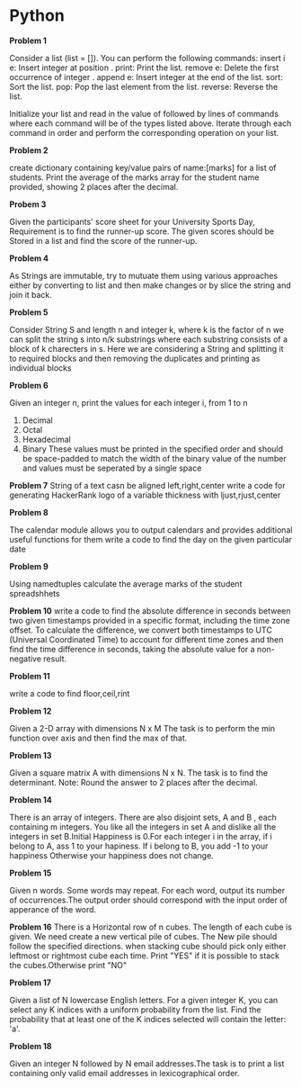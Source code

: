 # Python
**Problem 1**

Consider a list (list = []). You can perform the following commands:
insert i e: Insert integer  at position .
print: Print the list.
remove e: Delete the first occurrence of integer .
append e: Insert integer  at the end of the list.
sort: Sort the list.
pop: Pop the last element from the list.
reverse: Reverse the list.

Initialize your list and read in the value of  followed by  lines of commands where each command will be of the  types listed above. 
Iterate through each command in order and perform the corresponding operation on your list.

**Problem 2**

create dictionary containing key/value pairs of name:[marks] for a list of students.
Print the average of the marks array for the student name provided, showing 2 places after the decimal.

**Probem 3**

Given the participants' score sheet for your University Sports Day, 
Requirement is  to find the runner-up score. 
The given scores should be Stored in a list and find the score of the runner-up.

**Problem 4**

As Strings are immutable, try to mutuate them using various approaches 
either by converting to list and then make changes or by slice the string and join it back.

**Problem 5**

Consider String S and length n and integer k, where k is the factor of n 
we can split the string s into n/k substrings where each substring consists of a block of k charecters in s.
Here we are considering a String and splitting it to required blocks and then removing the duplicates and printing as individual blocks 

**Problem 6**

Given an integer n, print the values for each integer i, from 1 to n 
1. Decimal
2. Octal
3. Hexadecimal
4. Binary
These values must be printed in the specified order and should be space-padded to match the width of the binary
value of the number and values must be seperated by a single space

**Problem 7**
String of a text casn be aligned left,right,center
write a code for generating HackerRank logo of a variable thickness with ljust,rjust,center

**Problem 8**

The calendar module allows you to output calendars and provides additional useful functions for them
write a code to find the day on the given particular date

**Problem 9**

Using namedtuples calculate the average marks of the student spreadshhets

**Problem 10**
write a code to find the absolute difference in seconds between two given timestamps provided in a specific format, including the time zone offset. To calculate 
the difference, we convert both timestamps to UTC (Universal Coordinated Time) to account for different time zones and then find the time difference in seconds, 
taking the absolute value for a non-negative result.

**Problem 11**

write a code to find floor,ceil,rint 

**Problem 12**

Given a 2-D array with dimensions N x M
The task is to perform the min function over axis  and then find the max of that.

**Problem 13**

Given a square matrix A with dimensions N x N. The  task is to find the determinant. 
Note: Round the answer to 2 places after the decimal.

**Problem 14**

There is an array of  integers. There are also  disjoint sets, A and B , each containing m integers. You like all the integers in set A and dislike all the 
integers in set B.Initial Happiness is 0.For each integer i in the array, if i belong to A, ass 1 to your hapiness. If i belong to B, you add -1 to your
happiness
Otherwise your happiness does not change.

**Problem 15**

Given n words. Some words may repeat. For each word, output its number of occurrences.The output order should correspond with the input order of apperance of the 
word.

**Problem 16**
There is a Horizontal row of n cubes. The length of each cube is given. We need create a new vertical pile of cubes. The New pile should follow the specified 
directions. when stacking cube should pick only either leftmost or rightmost cube each time.
Print "YES" if it is possible to stack the cubes.Otherwise print "NO"

**Problem 17**

Given a list of N lowercase English letters. For a given integer K, you can select any K indices with a uniform probability from the list.
Find the probability that at least one of the K indices selected will contain the letter: 'a'.

**Problem 18**

Given an integer N followed by N email addresses.The task is to print a list containing only valid email addresses in lexicographical order.








